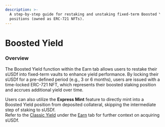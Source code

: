 ```yaml
---
description: >-
  A step-by-step guide for restaking and unstaking fixed-term Boosted Yield
  positions (owned as ERC-721 NFTs).
---
```


# Boosted Yield

### **Overview**

The Boosted Yield function within the Earn tab allows users to restake their sUSDf into fixed-term vaults to enhance yield performance. By locking their sUSDf for a pre-defined period (e.g., 3 or 6 months), users are issued with a time-locked ERC-721 NFT, which represents their boosted staking position and accrues additional yield over time.

Users can also utilize the **Express Mint** feature to directly mint into a Boosted Yield position from deposited collateral, skipping the intermediate step of staking to sUSDf.\
Refer to the [Classic Yield](../classic-yield/) under the [Earn](../) tab for further context on acquiring sUSDf.&#x20;

